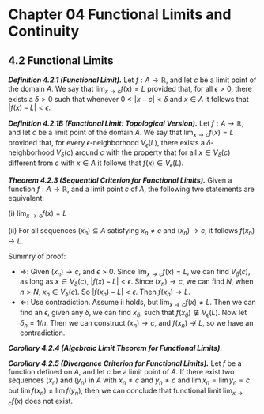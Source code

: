 # Chapter 04 Functional Limits and Continuity

## 4.2 Functional Limits

***Definition 4.2.1 (Functional Limit).*** Let $f : A \rightarrow \mathbb{R}$, and let $c$ be a limit point of the domain $A$. We say that $\lim_{x \to c} f(x) = L$ provided that, for all $\epsilon > 0$, there exists a $\delta > 0$ such that whenever $0 < |x - c| < \delta$ and $x \in A$ it follows that $|f(x) - L| < \epsilon$.

***Definition 4.2.1B (Functional Limit: Topological Version).*** Let $f : A \rightarrow \mathbb{R}$, and let $c$ be a limit point of the domain $A$. We say that $\lim_{x \to c} f(x) = L$ provided that, for every $\epsilon$-neighborhood $V_{\epsilon}(L)$, there exists a $\delta$-neighborhood $V_{\delta}(c)$ around $c$ with the property that for all $x \in V_{\delta}(c)$ different from $c$ with $x \in A$ it follows that $f(x) \in V_{\epsilon}(L)$.

***Theorem 4.2.3 (Sequential Criterion for Functional Limits).*** Given a function $f : A \rightarrow \mathbb{R}$, and a limit point $c$ of $A$, the following two statements are equivalent:

(i) $\lim_{x \to c} f(x) = L$

(ii) For all sequences $(x_n) \subseteq A$ satisfying $x_n \neq c$ and $(x_n) \rightarrow c$, it follows $f(x_n) \rightarrow L$.

Summry of proof:

* $\Rightarrow$: Given $(x_n) \rightarrow c$, and $\epsilon > 0$.
Since $\lim_{x \to c} f(x) = L$, we can find $V_{\delta}(c)$, as long as $x \in V_{\delta}(c)$, $|f(x) - L| < \epsilon$. Since $(x_n) \rightarrow c$, we can find $N$, when $n > N$, $x_n \in V_{\delta}(c)$. So $|f(x_n) - L| < \epsilon$. Then $f(x_n) \rightarrow L$.
* $\Leftarrow$: Use contradiction. Assume ii holds, but $\lim_{x \to c} f(x) \ne L$. Then we can find an $\epsilon$, given any $\delta$, we can find $x_{\delta}$, such that $f(x_{\delta}) \notin V_{\epsilon}(L)$. Now let $\delta_n = 1/n$. Then we can construct $(x_n) \rightarrow c$, and $f(x_n) \not\rightarrow L$, so we have an contradiction.

***Corollary 4.2.4 (Algebraic Limit Theorem for Functional Limits).***

***Corollary 4.2.5 (Divergence Criterion for Functional Limits).*** Let $f$ be a function defined on $A$, and let $c$ be a limit point of $A$. If there exist two
sequences $(x_n)$ and $(y_n)$ in $A$ with $x_n \neq c$ and $y_n \neq c$ and $\lim x_n = \lim y_n = c$ but $\lim f(x_n) \neq \lim f(y_n)$, then we can conclude that functional limit $\lim_{x \to c} f(x)$ does not exist. 

